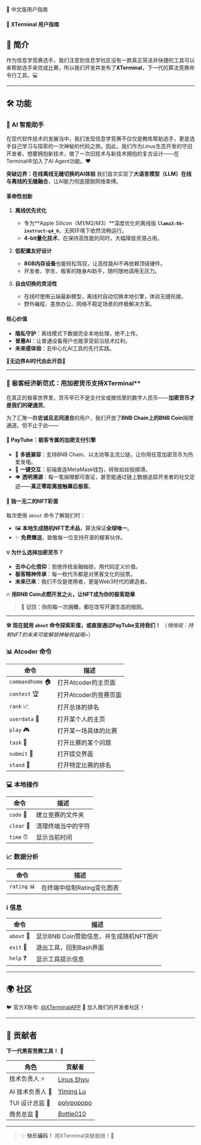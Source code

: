 🌟 中文版用户指南

#### 🚀 XTerminal 用户指南

## 🌟 简介
作为信息学竞赛选手，我们注意到信息学社区没有一款真正简洁并快捷的工具可以来帮助选手来完成比赛，所以我们开发并发布了**XTerminal**，下一代的算法竞赛命令行工具。💻

---

## 🛠️ 功能

### 🤖 AI 智能助手
在现代软件技术的发展当中，我们发现信息学竞赛不仅仅是教练帮助选手，更是选手自己学习与探索的一次神秘的代码之旅。因此，我们作为Linux生态开发的守旧开发者，想要拥抱新技术，做了一次旧技术与新技术拥抱的复古设计——在Terminal中加入了AI Agent功能。❤️

**突破边界：在线离线无缝切换的AI体验**
我们首次实现了**大语言模型（LLM）在线与离线的无缝融合**，让AI能力彻底摆脱网络束缚。

#### **革命性创新**
1. **离线优先优化**
   - 专为**Apple Silicon（M1/M2/M3）**深度优化的离线版 **`llama3:8b-instruct-q4_0`**，无网环境下依然流畅运行。
   - **4-bit量化技术**，在保持高性能的同时，大幅降低资源占用。

2. **低配置友好设计**
   - **8GB内存设备**也能轻松驾驭，让高性能AI不再依赖顶级硬件。
   - 开发者、学生、极客的随身AI助手，随时随地调用无压力。

3. **自由切换的灵活性**
   - 在线时使用云端最新模型，离线时自动切换本地引擎，体验无缝衔接。
   - 野外编程、差旅办公、网络不稳定场景的终极解决方案。

#### **核心价值**
- **隐私守护**：离线模式下数据完全本地处理，绝不上传。
- **普惠AI**：让普通设备用户也能享受前沿技术红利。
- **未来感体验**：去中心化AI工具的先行实践。

🤖**无边界AI时代由此开启**🤖

---

### 🚀 极客经济新范式：用加密货币支持XTerminal**

在真正的极客世界里，货币早已不是支付宝或微信里的数字人民币——**加密货币才是我们的硬通货**。

为了汇聚一群**忠诚且志同道合**的用户，我们开放了**BNB Chain上的BNB Coin**捐赠通道。但不止于此——

#### **🔗 PayTube：极客专属的加密支付引擎**
- 🌉 **多链兼容**：支持BNB Chain、以太坊等主流公链，让你用任意加密货币为热爱发电。
- 🦊 **一键交互**：前端直连MetaMask钱包，转账如丝般顺滑。
- 👁️ **透明溯源**：每一笔捐赠都可查证，甚至能通过链上数据追踪开发者的社交足迹——**真正零距离接触幕后极客**。

#### **🎁 独一无二的NFT彩蛋**
每次使用 `about` 命令了解我们时：
- 🖼️ **本地生成随机NFT艺术品**，算法保证**全球唯一**。
- ✨ **免费赠送**，致敬每一位支持开源的极客伙伴。

#### **💡 为什么选择加密货币？**
- **去中心化信仰**：拒绝传统金融枷锁，用代码定义价值。
- **极客精神传承**：每一枚代币都是对黑客文化的投票。
- **未来已来**：我们不仅是使用者，更是Web3时代的建造者。

🔥 **用BNB Coin点燃开发之火，让NFT成为你的极客勋章**
> 🤖 **记住：你的每一次捐赠，都在改写开源生态的规则。**

---
**🛠️ 现在就用 `about` 命令探索彩蛋，或直接通过PayTube支持我们！**
（*悄悄说：持有NFT的未来可能解锁神秘权益哦~*）

### 📊 Atcoder 命令
| 命令          | 描述                     |
|--------------|--------------------------|
| `commandhome` 🏠 | 打开Atcoder的主页面       |
| `contest` 🏆 | 打开Atcoder的竞赛页面     |
| `rank` 📈    | 打开总体的排名           |
| `userdata` 👤 | 打开某个人的主页         |
| `play` 🎮    | 打开某一场具体的比赛     |
| `task` 📝    | 打开比赛的某个问题       |
| `submit` 🚀  | 打开提交界面             |
| `stand` 🏅   | 打开特定比赛的排名       |

### 💻 本地操作
| 命令      | 描述                     |
|----------|--------------------------|
| `code` 📂 | 建立竞赛的文件夹         |
| `clear` 🧹 | 清理终端当中的字符       |
| `time` ⏰ | 显示当前时间             |

### 📈 数据分析
| 命令       | 描述                     |
|-----------|--------------------------|
| `rating` 📊 | 在终端中绘制Rating变化图表 |

### ℹ️ 信息
| 命令      | 描述                     |
|----------|--------------------------|
| `about` 💖 | 显示BNB Coin赞助信息，并生成随机NFT图片 |
| `exit` 🚪 | 退出工具，回到Bash界面    |
| `help` ❓ | 显示工具提示信息         |

---

## 🌍 社区
🐦 官方X账号: [@XTerminalAPP](https://x.com/XTerminalApp)
💬 加入我们的开发者社区！

---

## 👥 贡献者
**下一代黑客竞赛工具！** 👾

| 角色               | 贡献者                     |
|--------------------|----------------------------|
| 技术负责人 ⚡       | [Linus Shyu](https://github.com/Linus-Shyu) |
| AI 技术负责人 🤖    | [Yiming Lu](https://github.com/aaravlu)     |
| TUI 设计总监 🎨     | [polypopopo](https://github.com/polypopopo) |
| 商务总监 🤝        | [Bottle010](https://github.com/bottle010)   |

---

> ✨ **快乐编码！** 用XTerminal突破极限！🚀
